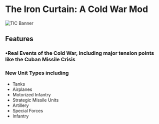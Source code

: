# The Iron Curtain: A Cold War Mod

![TIC Banner](https://github.com/GDKAYKY/The-Iron-Curtain/assets/108950475/cff53bd6-9b9c-4a95-b894-20cbeade7aa2)

## Features

### •Real Events of the Cold War, including major tension points like the Cuban Missile Crisis

### New Unit Types including

 - Tanks
 - Airplanes
 - Motorized Infantry
 - Strategic Missile Units
 - Artillery
 - Special Forces
 - Infantry
